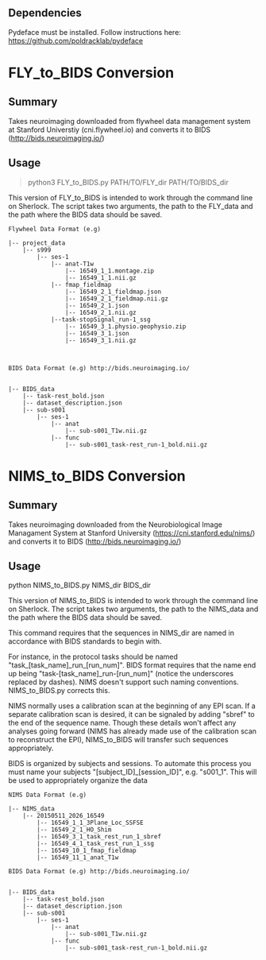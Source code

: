 

## Dependencies

Pydeface must be installed. Follow instructions here: https://github.com/poldracklab/pydeface

# FLY_to_BIDS Conversion

## Summary

Takes neuroimaging downloaded from flywheel data management system at Stanford Universtiy (cni.flywheel.io) and converts it to BIDS (http://bids.neuroimaging.io/)

## Usage

> python3 FLY_to_BIDS.py PATH/TO/FLY_dir PATH/TO/BIDS_dir

This version of FLY_to_BIDS is intended to work through the command line on Sherlock. The script takes two arguments, the path to the FLY_data and the path where the BIDS data should be saved.


```
Flywheel Data Format (e.g)

|-- project_data
    |-- s999
        |-- ses-1
            |-- anat-T1w
                |-- 16549_1_1.montage.zip
                |-- 16549_1_1.nii.gz
            |-- fmap_fieldmap
                |-- 16549_2_1_fieldmap.json 
                |-- 16549_2_1_fieldmap.nii.gz 
                |-- 16549_2_1.json      
                |-- 16549_2_1.nii.gz
            |--task-stopSignal_run-1_ssg
                |-- 16549_3_1.physio.geophysio.zip
                |-- 16549_3_1.json
                |-- 16549_3_1.nii.gz
                       


BIDS Data Format (e.g) http://bids.neuroimaging.io/


|-- BIDS_data
    |-- task-rest_bold.json
    |-- dataset_description.json
    |-- sub-s001
        |-- ses-1
            |-- anat
                |-- sub-s001_T1w.nii.gz
            |-- func
                |-- sub-s001_task-rest_run-1_bold.nii.gz

```



# NIMS\_to\_BIDS Conversion

## Summary

Takes neuroimaging downloaded from the Neurobiological Image Managament System at Stanford University (https://cni.stanford.edu/nims/) and converts it to BIDS (http://bids.neuroimaging.io/)

## Usage

python NIMS\_to\_BIDS.py NIMS\_dir BIDS\_dir

This version of NIMS\_to\_BIDS is intended to work through the command line on Sherlock. The script takes two arguments, the path to the NIMS_data and the path where the BIDS data should be saved.

This command requires that the sequences in NIMS_dir are named in accordance with BIDS standards to begin with.

For instance, in the protocol tasks should be named "task\_[task\_name]\_run\_[run\_num]". BIDS format 
requires that the name end up being "task-[task\_name]\_run-[run\_num]" (notice the underscores replaced by dashes). NIMS doesn't support such naming conventions. NIMS\_to\_BIDS.py corrects this.

NIMS normally uses a calibration scan at the beginning of any EPI scan. If a separate calibration scan is desired, it can be signaled by adding "sbref" to the end of the sequence name. Though these details won't affect any analyses going forward (NIMS has already made use of the calibration scan to reconstruct the EPI), NIMS_to_BIDS
will transfer such sequences appropriately.

BIDS is organized by subjects and sessions. To automate this process you must name your subjects
"[subject_ID]_[session_ID]", e.g. "s001\_1". This will be used to appropriately organize the data

```
NIMS Data Format (e.g)

|-- NIMS_data
    |-- 20150511_2026_16549
        |-- 16549_1_1_3Plane_Loc_SSFSE
        |-- 16549_2_1_HO_Shim
        |-- 16549_3_1_task_rest_run_1_sbref
        |-- 16549_4_1_task_rest_run_1_ssg
        |-- 16549_10_1_fmap_fieldmap
        |-- 16549_11_1_anat_T1w

BIDS Data Format (e.g) http://bids.neuroimaging.io/


|-- BIDS_data
    |-- task-rest_bold.json
    |-- dataset_description.json
    |-- sub-s001
        |-- ses-1
            |-- anat
                |-- sub-s001_T1w.nii.gz
            |-- func
                |-- sub-s001_task-rest_run-1_bold.nii.gz
```



